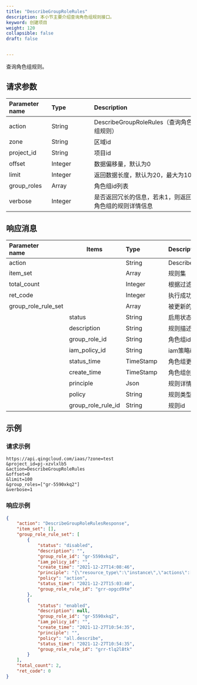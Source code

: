 ```yaml
---
title: "DescribeGroupRoleRules"
description: 本小节主要介绍查询角色组规则接口。 
keyword: 创建项目
weight: 120
collapsible: false
draft: false


---
```




查询角色组规则。

## 请求参数

| <span style="display:inline-block;width:100px">Parameter name</span> | <span style="display:inline-block;width:100">Type</span> | <span style="display:inline-block;width:280px">Description</span> | <span style="display:inline-block;width:100px">Required</span> |
| :----------------------------------------------------------- | :------------------------------------------------------- | :----------------------------------------------------------- | :----------------------------------------------------------- |
| action                                                       | String                                                   | DescribeGroupRoleRules（查询角色组规则）                     | true                                                         |
| zone                                                         | String                                                   | 区域id                                                       | false                                                        |
| project_id                                                   | String                                                   | 项目id                                                       | true                                                         |
| offset                                                       | Integer                                                  | 数据偏移量，默认为0                                          | false                                                        |
| limit                                                        | Integer                                                  | 返回数据长度，默认为20，最大为100                            | false                                                        |
| group_roles                                                  | Array                                                    | 角色组id列表                                                 | true                                                         |
| verbose                                                      | Integer                                                  | 是否返回冗长的信息，若未1，则返回角色组的规则详情信息        | false                                                        |

## 响应消息

| <span style="display:inline-block;width:100px">Parameter name</span> | Items              | <span style="display:inline-block;width:100px">Type</span> | <span style="display:inline-block;width:380px">Description</span> |
| :----------------------------------------------------------- | ------------------ | :--------------------------------------------------------- | :----------------------------------------------------------- |
| action                                                       |                    | String                                                     | DescribeGroupRoleRulesResponse                               |
| item_set                                                     |                    | Array                                                      | 规则集                                                       |
| total_count                                                  |                    | Integer                                                    | 根据过滤条件得到的规则总数                                   |
| ret_code                                                     |                    | Integer                                                    | 执行成功与否，0 表示成功，其他值则为错误代码                 |
| group_role_rule_set                                          |                    | Array                                                      | 被更新的角色组描述                                           |
|                                                              | status             | String                                                     | 启用状态，enabled 启用，disabled未启用状态；                 |
|                                                              | description        | String                                                     | 规则描述                                                     |
|                                                              | group_role_id      | String                                                     | 角色组id                                                     |
|                                                              | iam_policy_id      | String                                                     | iam策略id                                                    |
|                                                              | status_time        | TimeStamp                                                  | 角色组更新时间                                               |
|                                                              | create_time        | TimeStamp                                                  | 角色组创建时间                                               |
|                                                              | principle          | Json                                                       | 规则详情                                                     |
|                                                              | policy             | String                                                     | 规则类型                                                     |
|                                                              | group_role_rule_id | String                                                     | 规则id                                                       |

## 示例 

### 请求示例

```url
https://api.qingcloud.com/iaas/?zone=test
&project_id=pj-xzvlxlb5
&action=DescribeGroupRoleRules
&offset=0
&limit=100
&group_roles=["gr-5590xkq2"]
&verbose=1
```

### 响应示例

```json
{
    "action": "DescribeGroupRoleRulesResponse",
    "item_set": [],
    "group_role_rule_set": [
        {
            "status": "disabled",
            "description": "",
            "group_role_id": "gr-5590xkq2",
            "iam_policy_id": "",
            "create_time": "2021-12-27T14:08:46",
            "principle": "{\"resource_type\":\"instance\",\"actions\":[\"CreateBrokers\",\"DeleteBrokers\",\"DescribeInstances\"]}",
            "policy": "action",
            "status_time": "2021-12-27T15:03:40",
            "group_role_rule_id": "grr-opgcd9te"
        },
        {
            "status": "enabled",
            "description": null,
            "group_role_id": "gr-5590xkq2",
            "iam_policy_id": "",
            "create_time": "2021-12-27T10:54:35",
            "principle": "",
            "policy": "all.describe",
            "status_time": "2021-12-27T10:54:35",
            "group_role_rule_id": "grr-tlq2l8tk"
        }
    ],
    "total_count": 2,
    "ret_code": 0
}
```